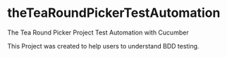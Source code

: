 # theTeaRoundPickerTestAutomation
The Tea Round Picker Project Test Automation with Cucumber 

This Project was created to help users to understand BDD testing.
